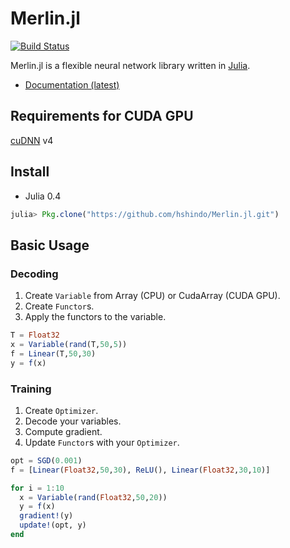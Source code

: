 # Merlin.jl

[![Build Status](https://travis-ci.org/hshindo/Merlin.jl.svg?branch=master)](https://travis-ci.org/hshindo/Merlin.jl)

Merlin.jl is a flexible neural network library written in [Julia](http://julialang.org).

- [Documentation (latest)](http://hshindo.github.io/Merlin.jl/latest/)

## Requirements for CUDA GPU
[cuDNN](https://developer.nvidia.com/cudnn) v4

## Install

- Julia 0.4

```julia
julia> Pkg.clone("https://github.com/hshindo/Merlin.jl.git")
```

## Basic Usage

### Decoding
1. Create `Variable` from Array (CPU) or CudaArray (CUDA GPU).
1. Create `Functor`s.
1. Apply the functors to the variable.

```julia
T = Float32
x = Variable(rand(T,50,5))
f = Linear(T,50,30)
y = f(x)
```

### Training
1. Create `Optimizer`.
1. Decode your variables.
1. Compute gradient.
1. Update `Functor`s with your `Optimizer`.
```julia
opt = SGD(0.001)
f = [Linear(Float32,50,30), ReLU(), Linear(Float32,30,10)]

for i = 1:10
  x = Variable(rand(Float32,50,20))
  y = f(x)
  gradient!(y)
  update!(opt, y)
end
```
